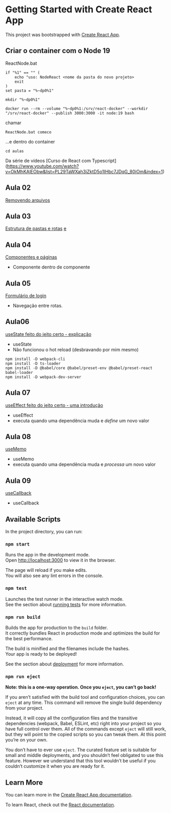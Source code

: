 # Getting Started with Create React App

This project was bootstrapped with [Create React App](https://github.com/facebook/create-react-app).

## Criar o container com o Node 19

ReactNode.bat
```
if "%1" == "" (
	echo "uso: NodeReact <nome da pasta do novo projeto>
	exit
)
set pasta = "%~dp0%1"

mkdir "%~dp0%1"

docker run --rm --volume "%~dp0%1:/srv/react-docker" --workdir "/srv/react-docker" --publish 3000:3000 -it node:19 bash

```

chamar
```
ReactNode.bat comeco
```
...e dentro do container
```
cd aulas
```

Da série de vídeos [Curso de React com Typescript] (https://www.youtube.com/watch?v=OkMhKAlEObw&list=PL29TaWXah3iZktD5o1IHbc7JDqG_80iOm&index=1)

## Aula 02
[Removendo arquivos](https://www.youtube.com/watch?v=OkMhKAlEObw&list=PL29TaWXah3iZktD5o1IHbc7JDqG_80iOm&index=2)

## Aula 03
[Estrutura de pastas e rotas](https://www.youtube.com/watch?v=flqBnYMKiJE&list=PL29TaWXah3iZktD5o1IHbc7JDqG_80iOm&index=3) [e](https://www.youtube.com/watch?v=-3Cff7gND-Y&list=PL29TaWXah3iZktD5o1IHbc7JDqG_80iOm&index=4)

## Aula 04
[Componentes e páginas](https://www.youtube.com/watch?v=antT8q5JFxA&list=PL29TaWXah3iZktD5o1IHbc7JDqG_80iOm&index=5)
- Componente dentro de componente

## Aula 05
[Formulário de login](https://www.youtube.com/watch?v=369iSxifmZk&list=PL29TaWXah3iZktD5o1IHbc7JDqG_80iOm&index=6)
- Navegação entre rotas.

## Aula06
[useState feito do jeito certo - explicação](https://www.youtube.com/watch?v=m-DDPENCxpE&list=PL29TaWXah3iZktD5o1IHbc7JDqG_80iOm&index=7)
- useState
- Não funcionou o hot reload (desbravando por mim mesmo)
```
npm install -D webpack-cli
npm install -D ts-loader
npm install -D @babel/core @babel/preset-env @babel/preset-react babel-loader
npm install -D webpack-dev-server
```

## Aula 07
[useEffect feito do jeito certo - uma introdução](https://www.youtube.com/watch?v=T34qDvn8u3c&list=PL29TaWXah3iZktD5o1IHbc7JDqG_80iOm&index=8)
- useEffect
- executa quando uma dependência muda e *define* um novo valor

## Aula 08
[useMemo](https://www.youtube.com/watch?v=5jbTLtilzfI&list=PL29TaWXah3iZktD5o1IHbc7JDqG_80iOm&index=9)
- useMemo
- executa quando uma dependência muda e *processa* um novo valor

## Aula 09
[useCallback](https://www.youtube.com/watch?v=Uli4R2PKnxA&list=PL29TaWXah3iZktD5o1IHbc7JDqG_80iOm&index=10)
- useCallback
## Available Scripts

In the project directory, you can run:

### `npm start`

Runs the app in the development mode.\
Open [http://localhost:3000](http://localhost:3000) to view it in the browser.

The page will reload if you make edits.\
You will also see any lint errors in the console.

### `npm test`

Launches the test runner in the interactive watch mode.\
See the section about [running tests](https://facebook.github.io/create-react-app/docs/running-tests) for more information.

### `npm run build`

Builds the app for production to the `build` folder.\
It correctly bundles React in production mode and optimizes the build for the best performance.

The build is minified and the filenames include the hashes.\
Your app is ready to be deployed!

See the section about [deployment](https://facebook.github.io/create-react-app/docs/deployment) for more information.

### `npm run eject`

**Note: this is a one-way operation. Once you `eject`, you can’t go back!**

If you aren’t satisfied with the build tool and configuration choices, you can `eject` at any time. This command will remove the single build dependency from your project.

Instead, it will copy all the configuration files and the transitive dependencies (webpack, Babel, ESLint, etc) right into your project so you have full control over them. All of the commands except `eject` will still work, but they will point to the copied scripts so you can tweak them. At this point you’re on your own.

You don’t have to ever use `eject`. The curated feature set is suitable for small and middle deployments, and you shouldn’t feel obligated to use this feature. However we understand that this tool wouldn’t be useful if you couldn’t customize it when you are ready for it.

## Learn More

You can learn more in the [Create React App documentation](https://facebook.github.io/create-react-app/docs/getting-started).

To learn React, check out the [React documentation](https://reactjs.org/).
